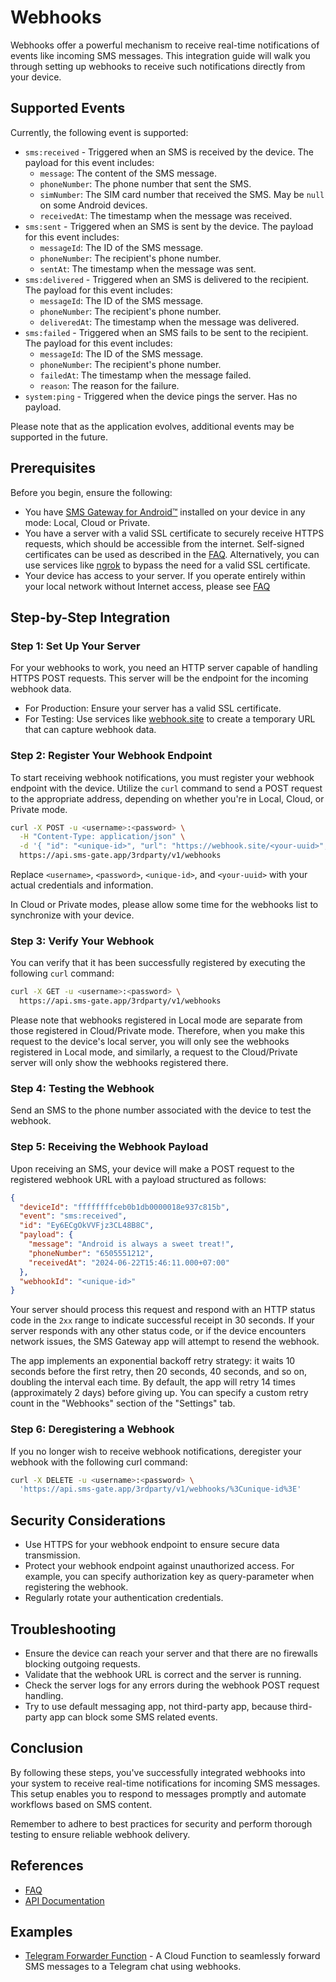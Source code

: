 # Webhooks

Webhooks offer a powerful mechanism to receive real-time notifications of events like incoming SMS messages. This integration guide will walk you through setting up webhooks to receive such notifications directly from your device.

## Supported Events

Currently, the following event is supported:

- `sms:received` - Triggered when an SMS is received by the device. The payload for this event includes:
    * `message`: The content of the SMS message.
    * `phoneNumber`: The phone number that sent the SMS.
    * `simNumber`: The SIM card number that received the SMS. May be `null` on some Android devices.
    * `receivedAt`: The timestamp when the message was received.
- `sms:sent` - Triggered when an SMS is sent by the device. The payload for this event includes:
    * `messageId`: The ID of the SMS message.
    * `phoneNumber`: The recipient's phone number.
    * `sentAt`: The timestamp when the message was sent.
- `sms:delivered` - Triggered when an SMS is delivered to the recipient. The payload for this event includes:
    * `messageId`: The ID of the SMS message.
    * `phoneNumber`: The recipient's phone number.
    * `deliveredAt`: The timestamp when the message was delivered.
- `sms:failed` - Triggered when an SMS fails to be sent to the recipient. The payload for this event includes:
    * `messageId`: The ID of the SMS message.
    * `phoneNumber`: The recipient's phone number.
    * `failedAt`: The timestamp when the message failed.
    * `reason`: The reason for the failure.
- `system:ping` - Triggered when the device pings the server. Has no payload.

Please note that as the application evolves, additional events may be supported in the future.

## Prerequisites

Before you begin, ensure the following:

- You have [SMS Gateway for Android™](https://github.com/capcom6/android-sms-gateway/releases/latest) installed on your device in any mode: Local, Cloud or Private.
- You have a server with a valid SSL certificate to securely receive HTTPS requests, which should be accessible from the internet. Self-signed certificates can be used as described in the [FAQ](../faq/webhooks.md#how-to-use-webhooks-with-self-signed-certificate). Alternatively, you can use services like [ngrok](https://ngrok.com) to bypass the need for a valid SSL certificate.
- Your device has access to your server. If you operate entirely within your local network without Internet access, please see [FAQ](../faq/webhooks.md#how-to-use-webhooks-without-internet-access)

## Step-by-Step Integration

### Step 1: Set Up Your Server

For your webhooks to work, you need an HTTP server capable of handling HTTPS POST requests. This server will be the endpoint for the incoming webhook data.

- For Production: Ensure your server has a valid SSL certificate.
- For Testing: Use services like [webhook.site](https://webhook.site) to create a temporary URL that can capture webhook data.

### Step 2: Register Your Webhook Endpoint

To start receiving webhook notifications, you must register your webhook endpoint with the device. Utilize the `curl` command to send a POST request to the appropriate address, depending on whether you're in Local, Cloud, or Private mode.

```sh
curl -X POST -u <username>:<password> \
  -H "Content-Type: application/json" \
  -d '{ "id": "<unique-id>", "url": "https://webhook.site/<your-uuid>", "event": "sms:received" }' \
  https://api.sms-gate.app/3rdparty/v1/webhooks
```

Replace `<username>`, `<password>`, `<unique-id>`, and `<your-uuid>` with your actual credentials and information.

In Cloud or Private modes, please allow some time for the webhooks list to synchronize with your device.

### Step 3: Verify Your Webhook

You can verify that it has been successfully registered by executing the following `curl` command:

```sh
curl -X GET -u <username>:<password> \
  https://api.sms-gate.app/3rdparty/v1/webhooks
```

Please note that webhooks registered in Local mode are separate from those registered in Cloud/Private mode. Therefore, when you make this request to the device's local server, you will only see the webhooks registered in Local mode, and similarly, a request to the Cloud/Private server will only show the webhooks registered there.

### Step 4: Testing the Webhook

Send an SMS to the phone number associated with the device to test the webhook.

### Step 5: Receiving the Webhook Payload

Upon receiving an SMS, your device will make a POST request to the registered webhook URL with a payload structured as follows:

```json
{
  "deviceId": "ffffffffceb0b1db0000018e937c815b",
  "event": "sms:received",
  "id": "Ey6ECgOkVVFjz3CL48B8C",
  "payload": {
    "message": "Android is always a sweet treat!",
    "phoneNumber": "6505551212",
    "receivedAt": "2024-06-22T15:46:11.000+07:00"
  },
  "webhookId": "<unique-id>"
}
```

Your server should process this request and respond with an HTTP status code in the `2xx` range to indicate successful receipt in 30 seconds. If your server responds with any other status code, or if the device encounters network issues, the SMS Gateway app will attempt to resend the webhook.

The app implements an exponential backoff retry strategy: it waits 10 seconds before the first retry, then 20 seconds, 40 seconds, and so on, doubling the interval each time. By default, the app will retry 14 times (approximately 2 days) before giving up. You can specify a custom retry count in the "Webhooks" section of the "Settings" tab.

### Step 6: Deregistering a Webhook

If you no longer wish to receive webhook notifications, deregister your webhook with the following curl command:

```sh
curl -X DELETE -u <username>:<password> \
  'https://api.sms-gate.app/3rdparty/v1/webhooks/%3Cunique-id%3E'
```

## Security Considerations

- Use HTTPS for your webhook endpoint to ensure secure data transmission.
- Protect your webhook endpoint against unauthorized access. For example, you can specify authorization key as query-parameter when registering the webhook.
- Regularly rotate your authentication credentials.
  
## Troubleshooting

- Ensure the device can reach your server and that there are no firewalls blocking outgoing requests.
- Validate that the webhook URL is correct and the server is running.
- Check the server logs for any errors during the webhook POST request handling.
- Try to use default messaging app, not third-party app, because third-party app can block some SMS related events.

## Conclusion

By following these steps, you've successfully integrated webhooks into your system to receive real-time notifications for incoming SMS messages. This setup enables you to respond to messages promptly and automate workflows based on SMS content.

Remember to adhere to best practices for security and perform thorough testing to ensure reliable webhook delivery.

## References

- [FAQ](../faq/webhooks.md)
- [API Documentation](https://capcom6.github.io/android-sms-gateway/#/Webhooks)

## Examples

- [Telegram Forwarder Function](https://github.com/android-sms-gateway/example-telegram-forwarder-fn) - A Cloud Function to seamlessly forward SMS messages to a Telegram chat using webhooks.
